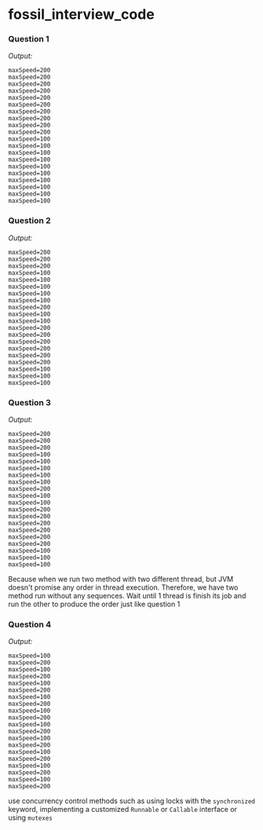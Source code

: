 # fossil_interview_code

### Question 1

*Output:*
```
maxSpeed=200
maxSpeed=200
maxSpeed=200
maxSpeed=200
maxSpeed=200
maxSpeed=200
maxSpeed=200
maxSpeed=200
maxSpeed=200
maxSpeed=200
maxSpeed=100
maxSpeed=100
maxSpeed=100
maxSpeed=100
maxSpeed=100
maxSpeed=100
maxSpeed=100
maxSpeed=100
maxSpeed=100
maxSpeed=100
```

### Question 2

*Output:*
```
maxSpeed=200
maxSpeed=200
maxSpeed=200
maxSpeed=100
maxSpeed=100
maxSpeed=100
maxSpeed=100
maxSpeed=100
maxSpeed=200
maxSpeed=100
maxSpeed=100
maxSpeed=200
maxSpeed=200
maxSpeed=200
maxSpeed=200
maxSpeed=200
maxSpeed=200
maxSpeed=100
maxSpeed=100
maxSpeed=100
```
### Question 3

*Output:*
```
maxSpeed=200
maxSpeed=200
maxSpeed=200
maxSpeed=100
maxSpeed=100
maxSpeed=100
maxSpeed=100
maxSpeed=100
maxSpeed=200
maxSpeed=100
maxSpeed=100
maxSpeed=200
maxSpeed=200
maxSpeed=200
maxSpeed=200
maxSpeed=200
maxSpeed=200
maxSpeed=100
maxSpeed=100
maxSpeed=100
```
Because when we run two method with two different thread, but JVM doesn't promise any order in thread execution.
Therefore, we have two method run without any sequences. Wait until 1 thread is finish its job and run the other to produce the order just like question 1

### Question 4

*Output:*
```
maxSpeed=100
maxSpeed=200
maxSpeed=100
maxSpeed=200
maxSpeed=100
maxSpeed=200
maxSpeed=100
maxSpeed=200
maxSpeed=100
maxSpeed=200
maxSpeed=100
maxSpeed=200
maxSpeed=100
maxSpeed=200
maxSpeed=100
maxSpeed=200
maxSpeed=100
maxSpeed=200
maxSpeed=100
maxSpeed=200
```
use concurrency control methods such as using locks with the `synchronized` keyword, implementing a customized `Runnable` or `Callable` interface or using `mutexes`